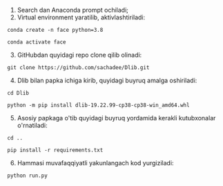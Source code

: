 1. Search dan Anaconda prompt ochiladi;
2. Virtual environment yaratilib, aktivlashtiriladi:

`conda create -n face python=3.8`

`conda activate face`

3. GitHubdan quyidagi repo clone qilib olinadi:

`git clone https://github.com/sachadee/Dlib.git`

4. Dlib bilan papka ichiga kirib, quyidagi buyruq amalga oshiriladi:

`cd Dlib`

`python -m pip install dlib-19.22.99-cp38-cp38-win_amd64.whl`

5. Asosiy papkaga o'tib quyidagi buyruq yordamida kerakli kutubxonalar o'rnatiladi:

`cd ..`

`pip install -r requirements.txt`

6. Hammasi muvafaqqiyatli yakunlangach kod yurgiziladi:

`python run.py`
